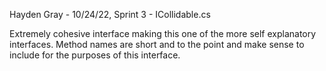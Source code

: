 Hayden Gray - 10/24/22, Sprint 3 - 
ICollidable.cs

Extremely cohesive interface making this one of the more self explanatory interfaces. Method names are short and to the point
and make sense to include for the purposes of this interface.

